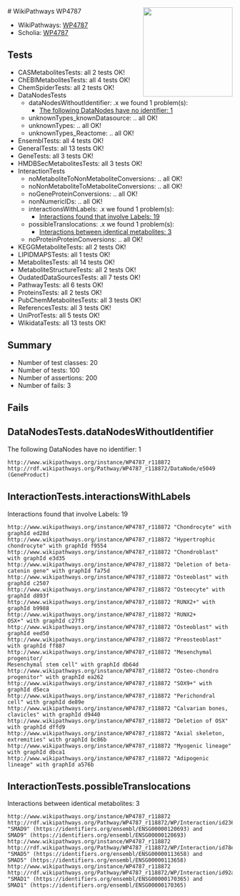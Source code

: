 <img style="float: right; width: 200px" src="https://upload.wikimedia.org/wikipedia/commons/thumb/8/83/Wplogo_with_text_500.png/640px-Wplogo_with_text_500.png" />
# WikiPathways WP4787

* WikiPathways: [WP4787](https://new.wikipathways.org/pathways/WP4787)
* Scholia: [WP4787](https://scholia.toolforge.org/wikipathways/WP4787)
## Tests
* CASMetabolitesTests: all 2 tests OK!
* ChEBIMetabolitesTests: all 4 tests OK!
* ChemSpiderTests: all 2 tests OK!
* DataNodesTests
    * dataNodesWithoutIdentifier: .x we found 1 problem(s):
        * [The following DataNodes have no identifier: 1](#d2d32fa0)
    * unknownTypes_knownDatasource: .. all OK!
    * unknownTypes: .. all OK!
    * unknownTypes_Reactome: .. all OK!
* EnsemblTests: all 4 tests OK!
* GeneralTests: all 13 tests OK!
* GeneTests: all 3 tests OK!
* HMDBSecMetabolitesTests: all 3 tests OK!
* InteractionTests
    * noMetaboliteToNonMetaboliteConversions: .. all OK!
    * noNonMetaboliteToMetaboliteConversions: .. all OK!
    * noGeneProteinConversions: .. all OK!
    * nonNumericIDs: .. all OK!
    * interactionsWithLabels: .x we found 1 problem(s):
        * [Interactions found that involve Labels: 19](#fe97a8c1)
    * possibleTranslocations: .x we found 1 problem(s):
        * [Interactions between identical metabolites: 3](#d59038c6)
    * noProteinProteinConversions: .. all OK!
* KEGGMetaboliteTests: all 2 tests OK!
* LIPIDMAPSTests: all 1 tests OK!
* MetabolitesTests: all 14 tests OK!
* MetaboliteStructureTests: all 2 tests OK!
* OudatedDataSourcesTests: all 7 tests OK!
* PathwayTests: all 6 tests OK!
* ProteinsTests: all 2 tests OK!
* PubChemMetabolitesTests: all 3 tests OK!
* ReferencesTests: all 3 tests OK!
* UniProtTests: all 5 tests OK!
* WikidataTests: all 13 tests OK!


## Summary

* Number of test classes: 20
* Number of tests: 100
* Number of assertions: 200
* Number of fails: 3

## Fails

<a name="d2d32fa0" />

## DataNodesTests.dataNodesWithoutIdentifier

The following DataNodes have no identifier: 1
```
http://www.wikipathways.org/instance/WP4787_r118872 http://rdf.wikipathways.org/Pathway/WP4787_r118872/DataNode/e5049 (GeneProduct)
```

<a name="fe97a8c1" />

## InteractionTests.interactionsWithLabels

Interactions found that involve Labels: 19
```
http://www.wikipathways.org/instance/WP4787_r118872 "Chondrocyte" with graphId ed28d
http://www.wikipathways.org/instance/WP4787_r118872 "Hypertrophic chondrocyte" with graphId f9554
http://www.wikipathways.org/instance/WP4787_r118872 "Chondroblast" with graphId e3d35
http://www.wikipathways.org/instance/WP4787_r118872 "Deletion of beta-catenin gene" with graphId fa75d
http://www.wikipathways.org/instance/WP4787_r118872 "Osteoblast" with graphId c2507
http://www.wikipathways.org/instance/WP4787_r118872 "Osteocyte" with graphId d893f
http://www.wikipathways.org/instance/WP4787_r118872 "RUNX2+" with graphId b9988
http://www.wikipathways.org/instance/WP4787_r118872 "RUNX2+
OSX+" with graphId c27f3
http://www.wikipathways.org/instance/WP4787_r118872 "Osteoblast" with graphId eed50
http://www.wikipathways.org/instance/WP4787_r118872 "Preosteoblast" with graphId ff887
http://www.wikipathways.org/instance/WP4787_r118872 "Mesenchymal progenitor/
Mesenchymal stem cell" with graphId db64d
http://www.wikipathways.org/instance/WP4787_r118872 "Osteo-chondro progenitor" with graphId ea262
http://www.wikipathways.org/instance/WP4787_r118872 "SOX9+" with graphId d5eca
http://www.wikipathways.org/instance/WP4787_r118872 "Perichondral cell" with graphId de89e
http://www.wikipathways.org/instance/WP4787_r118872 "Calvarian bones, clavicles" with graphId d9440
http://www.wikipathways.org/instance/WP4787_r118872 "Deletion of OSX" with graphId dffd9
http://www.wikipathways.org/instance/WP4787_r118872 "Axial skeleton, extremities" with graphId bc86b
http://www.wikipathways.org/instance/WP4787_r118872 "Myogenic lineage" with graphId dbca1
http://www.wikipathways.org/instance/WP4787_r118872 "Adipogenic lineage" with graphId a576b
```

<a name="d59038c6" />

## InteractionTests.possibleTranslocations

Interactions between identical metabolites: 3
```
http://www.wikipathways.org/instance/WP4787_r118872 http://rdf.wikipathways.org/Pathway/WP4787_r118872/WP/Interaction/id2368b160 "SMAD9" (https://identifiers.org/ensembl/ENSG00000120693) and 
SMAD9" (https://identifiers.org/ensembl/ENSG00000120693)
http://www.wikipathways.org/instance/WP4787_r118872 http://rdf.wikipathways.org/Pathway/WP4787_r118872/WP/Interaction/id78ebdd83 "SMAD5" (https://identifiers.org/ensembl/ENSG00000113658) and 
SMAD5" (https://identifiers.org/ensembl/ENSG00000113658)
http://www.wikipathways.org/instance/WP4787_r118872 http://rdf.wikipathways.org/Pathway/WP4787_r118872/WP/Interaction/id92aef2e "SMAD1" (https://identifiers.org/ensembl/ENSG00000170365) and 
SMAD1" (https://identifiers.org/ensembl/ENSG00000170365)
```

